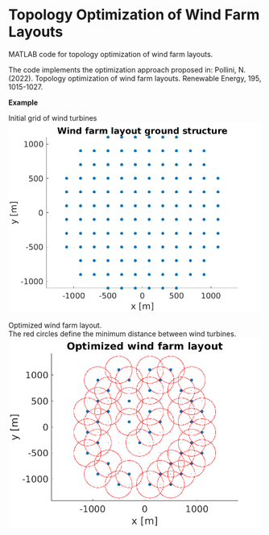 # Topology Optimization of Wind Farm Layouts   

MATLAB code for topology optimization of wind farm layouts.   

The code implements the optimization approach proposed in: Pollini, N. (2022). Topology optimization of wind farm layouts. Renewable Energy, 195, 1015-1027.   

<b>Example</b>

Initial grid of wind turbines   
![Wind farm ground structure](wind_farm_ground_structure.png)   

Optimized wind farm layout.   
The red circles define the minimum distance between wind turbines.
![Optimized wind farm layout](optimized_wind_farm_layout_slp.png)   

